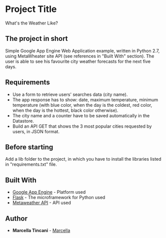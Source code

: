 # Project Title

What's the Weather Like?

## The project in short

Simple Google App Engine Web Application example, written in Python 2.7, using MetaWheater site API (see references in "Built With" section).
The user is able to see his favourite city weather forecasts for the next five days.

## Requirements

- Use a form to retrieve users' searches data (city name).
- The app response has to show: date, maximum temperature, minimum temperature (with blue color, when the day is the coldest, red color, when the day is the hottest, black color otherwise).
- The city name and a counter have to be saved automatically in the Datastore.
- Build an API GET that shows the 3 most popular cities requested by users, in JSON format.

## Before starting
Add a lib folder to the project, in which you have to install the libraries listed in "requirements.txt" file.

## Built With

* [Google App Engine](https://cloud.google.com/appengine/doc) - Platform used
* [Flask](http://flask.pocoo.org/) - The microframework for Python used
* [Metaweather API](https://www.metaweather.com/) - API used

## Author

* **Marcella Tincani** - [Marcella](https://github.com/tmarcy)
